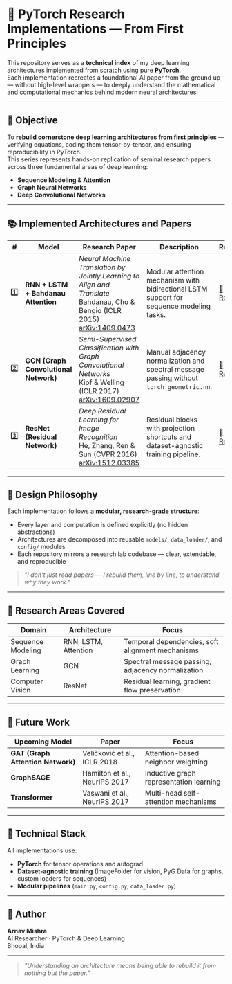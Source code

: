 # 🧠 PyTorch Research Implementations — From First Principles

This repository serves as a **technical index** of my deep learning architectures implemented from scratch using pure **PyTorch**.  
Each implementation recreates a foundational AI paper from the ground up — without high-level wrappers — to deeply understand the mathematical and computational mechanics behind modern neural architectures.

---

## 🎯 Objective

To **rebuild cornerstone deep learning architectures from first principles** — verifying equations, coding them tensor-by-tensor, and ensuring reproducibility in PyTorch.  
This series represents hands-on replication of seminal research papers across three fundamental areas of deep learning:

- **Sequence Modeling & Attention**
- **Graph Neural Networks**
- **Deep Convolutional Networks**

---

## 📚 Implemented Architectures and Papers

| # | Model | Research Paper | Description | Repository |
|---|--------|----------------|--------------|-------------|
| 1️⃣ | **RNN + LSTM + Bahdanau Attention** | *Neural Machine Translation by Jointly Learning to Align and Translate*<br>Bahdanau, Cho & Bengio (ICLR 2015)<br>[arXiv:1409.0473](https://arxiv.org/abs/1409.0473) | Modular attention mechanism with bidirectional LSTM support for sequence modeling tasks. | [🔗 Repository](link-to-repo) |
| 2️⃣ | **GCN (Graph Convolutional Network)** | *Semi-Supervised Classification with Graph Convolutional Networks*<br>Kipf & Welling (ICLR 2017)<br>[arXiv:1609.02907](https://arxiv.org/abs/1609.02907) | Manual adjacency normalization and spectral message passing without `torch_geometric.nn`. | [🔗 Repository](link-to-repo) |
| 3️⃣ | **ResNet (Residual Network)** | *Deep Residual Learning for Image Recognition*<br>He, Zhang, Ren & Sun (CVPR 2016)<br>[arXiv:1512.03385](https://arxiv.org/abs/1512.03385) | Residual blocks with projection shortcuts and dataset-agnostic training pipeline. | [🔗 Repository](link-to-repo) |

---

## 🧩 Design Philosophy

Each implementation follows a **modular, research-grade structure**:
- Every layer and computation is defined explicitly (no hidden abstractions)
- Architectures are decomposed into reusable `models/`, `data_loader/`, and `config/` modules
- Each repository mirrors a research lab codebase — clear, extendable, and reproducible

> *"I don't just read papers — I rebuild them, line by line, to understand why they work."*

---

## 🧮 Research Areas Covered

| Domain | Architecture | Focus |
|---------|--------------|--------|
| Sequence Modeling | RNN, LSTM, Attention | Temporal dependencies, soft alignment mechanisms |
| Graph Learning | GCN | Spectral message passing, adjacency normalization |
| Computer Vision | ResNet | Residual learning, gradient flow preservation |

---

## 🧠 Future Work

| Upcoming Model | Paper | Focus |
|----------------|--------|--------|
| **GAT (Graph Attention Network)** | Veličković et al., ICLR 2018 | Attention-based neighbor weighting |
| **GraphSAGE** | Hamilton et al., NeurIPS 2017 | Inductive graph representation learning |
| **Transformer** | Vaswani et al., NeurIPS 2017 | Multi-head self-attention mechanisms |

---

## 🧰 Technical Stack

All implementations use:
- **PyTorch** for tensor operations and autograd
- **Dataset-agnostic training** (ImageFolder for vision, PyG Data for graphs, custom loaders for sequences)
- **Modular pipelines** (`main.py`, `config.py`, `data_loader.py`)

---

## 🏁 Author

**Arnav Mishra**  
AI Researcher · PyTorch & Deep Learning  
Bhopal, India

---

> *"Understanding an architecture means being able to rebuild it from nothing but the paper."*

